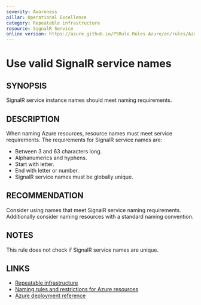 ```yaml
---
severity: Awareness
pillar: Operational Excellence
category: Repeatable infrastructure
resource: SignalR Service
online version: https://azure.github.io/PSRule.Rules.Azure/en/rules/Azure.SignalR.Name/
---
```


# Use valid SignalR service names

## SYNOPSIS

SignalR service instance names should meet naming requirements.

## DESCRIPTION

When naming Azure resources, resource names must meet service requirements.
The requirements for SignalR service names are:

- Between 3 and 63 characters long.
- Alphanumerics and hyphens.
- Start with letter.
- End with letter or number.
- SignalR service names must be globally unique.

## RECOMMENDATION

Consider using names that meet SignalR service naming requirements.
Additionally consider naming resources with a standard naming convention.

## NOTES

This rule does not check if SignalR service names are unique.

## LINKS

- [Repeatable infrastructure](https://learn.microsoft.com/azure/architecture/framework/devops/automation-infrastructure)
- [Naming rules and restrictions for Azure resources](https://docs.microsoft.com/azure/azure-resource-manager/management/resource-name-rules)
- [Azure deployment reference](https://docs.microsoft.com/azure/templates/microsoft.signalrservice/signalr)
